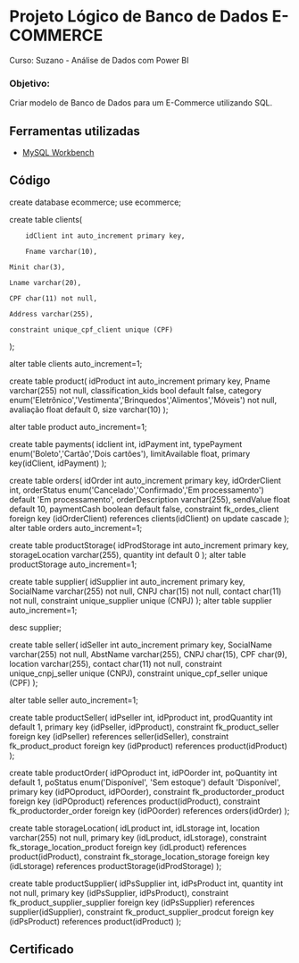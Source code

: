 # Projeto Lógico de Banco de Dados E-COMMERCE

Curso: Suzano - Análise de Dados com Power BI

### Objetivo:

Criar modelo de Banco de Dados para um E-Commerce utilizando SQL.

## Ferramentas utilizadas

- [MySQL Workbench](https://www.mysql.com/products/workbench/)

## Código

create database ecommerce;
use ecommerce;

create table clients(

		idClient int auto_increment primary key,
  
        Fname varchar(10),
  
	Minit char(3),
        
	Lname varchar(20),
        
	CPF char(11) not null,
        
	Address varchar(255),
        
	constraint unique_cpf_client unique (CPF)
 
);

alter table clients auto_increment=1;

create table product(
		idProduct int auto_increment primary key,
        Pname varchar(255) not null,
        classification_kids bool default false,
        category enum('Eletrônico','Vestimenta','Brinquedos','Alimentos','Móveis') not null,
        avaliação float default 0,
        size varchar(10)
);

alter table product auto_increment=1;

create table payments(
	idclient int,
    idPayment int,
    typePayment enum('Boleto','Cartão','Dois cartões'),
    limitAvailable float,
    primary key(idClient, idPayment)
);

create table orders(
	idOrder int auto_increment primary key,
    idOrderClient int,
    orderStatus enum('Cancelado','Confirmado','Em processamento') default 'Em processamento',
    orderDescription varchar(255),
    sendValue float default 10,
    paymentCash boolean default false, 
    constraint fk_ordes_client foreign key (idOrderClient) references clients(idClient)
			on update cascade
);
alter table orders auto_increment=1;


create table productStorage(
	idProdStorage int auto_increment primary key,
    storageLocation varchar(255),
    quantity int default 0
);
alter table productStorage auto_increment=1;

create table supplier(
	idSupplier int auto_increment primary key,
    SocialName varchar(255) not null,
    CNPJ char(15) not null,
    contact char(11) not null,
    constraint unique_supplier unique (CNPJ)
);
alter table supplier auto_increment=1;

desc supplier;

create table seller(
	idSeller int auto_increment primary key,
    SocialName varchar(255) not null,
    AbstName varchar(255),
    CNPJ char(15),
    CPF char(9),
    location varchar(255),
    contact char(11) not null,
    constraint unique_cnpj_seller unique (CNPJ),
    constraint unique_cpf_seller unique (CPF)
);

alter table seller auto_increment=1;

create table productSeller(
	idPseller int,
    idPproduct int,
    prodQuantity int default 1,
    primary key (idPseller, idPproduct),
    constraint fk_product_seller foreign key (idPseller) references seller(idSeller),
    constraint fk_product_product foreign key (idPproduct) references product(idProduct)
);

create table productOrder(
	idPOproduct int,
    idPOorder int,
    poQuantity int default 1,
    poStatus enum('Disponível', 'Sem estoque') default 'Disponível',
    primary key (idPOproduct, idPOorder),
    constraint fk_productorder_product foreign key (idPOproduct) references product(idProduct),
    constraint fk_productorder_order foreign key (idPOorder) references orders(idOrder)
);

create table storageLocation(
	idLproduct int,
    idLstorage int,
    location varchar(255) not null,
    primary key (idLproduct, idLstorage),
    constraint fk_storage_location_product foreign key (idLproduct) references product(idProduct),
    constraint fk_storage_location_storage foreign key (idLstorage) references productStorage(idProdStorage)
);

create table productSupplier(
	idPsSupplier int,
    idPsProduct int,
    quantity int not null,
    primary key (idPsSupplier, idPsProduct),
    constraint fk_product_supplier_supplier foreign key (idPsSupplier) references supplier(idSupplier),
    constraint fk_product_supplier_prodcut foreign key (idPsProduct) references product(idProduct)
);

## Certificado
